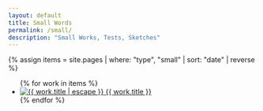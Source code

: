 ```yaml
---
layout: default
title: Small Words
permalink: /small/
description: "Small Works, Tests, Sketches"
---
```


{% assign items = site.pages | where: "type", "small" | sort: "date" | reverse %}

<ul class="gallery-grid">
  {% for work in items %}
  <li>
    <a href="{{ work.url | relative_url }}">
      <img src="{{ work.image | default: '/assets/images/placeholders/portfolio.jpg' | relative_url }}"
           alt="{{ work.title | escape }}" loading="lazy" decoding="async">
      <span>{{ work.title }}</span>
    </a>
  </li>
  {% endfor %}
</ul>
